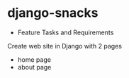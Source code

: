 # django-snacks

+ Feature Tasks and Requirements

Create web site in Django with 2 pages
 + home page
 + about page
